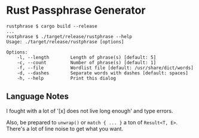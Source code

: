 # Rust Passphrase Generator

```
rustphrase $ cargo build --release
...
rustphrase $ ./target/release/rustphrase --help
Usage: ./target/release/rustphrase [options]

Options:
    -l, --length        Length of phrase(s) [default: 5]
    -c, --count         Number of phrase(s) [default: 1]
    -f, --file          Wordlist file [default: /usr/share/dict/words]
    -d, --dashes        Separate words with dashes [default: spaces]
    -h, --help          Print this dialog
```

## Language Notes
I fought with a lot of '[x] does not live long enough' and type errors.

Also, be prepared to ```unwrap()``` or ```match { ... }``` a ton of ```Result<T, E>```.
There's a lot of line noise to get what you want.
